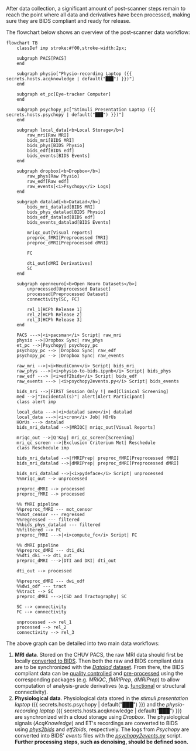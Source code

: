 After data collection, a significant amount of post-scanner steps remain to reach the point where all data and derivatives have been processed, making sure they are BIDS compliant and ready for release.

The flowchart below shows an overview of the post-scanner data workflow:

``` mermaid
flowchart TB
    classDef imp stroke:#f00,stroke-width:2px;

    subgraph PACS[PACS]
    end

    subgraph physio["Physio-recording Laptop ({{ secrets.hosts.acqknowledge | default("███") }})"]
    end

    subgraph et_pc[Eye-tracker Computer]
    end

    subgraph psychopy_pc["Stimuli Presentation Laptop ({{ secrets.hosts.psychopy | default("███") }})"]
    end

    subgraph local_data[<b>Local Storage</b>]
        raw_mri[Raw MRI]
        bids_mri[BIDS MRI]
        bids_phys[BIDS Physio]
        bids_edf[BIDS edf]
        bids_events[BIDS Events]
    end

    subgraph dropbox[<b>Dropbox</b>]
        raw_phys[Raw Physio]
        raw_edf[Raw edf]
        raw_events[<i>Psychopy</i> Logs]
    end
    
    subgraph datalad[<b>DataLad</b>]
        bids_mri_datalad[BIDS MRI]
        bids_phys_datalad[BIDS Physio]
        bids_edf_datalad[BIDS edf]
        bids_events_datalad[BIDS Events]

        mriqc_out[Visual reports]
        preproc_fMRI[Preprocessed fMRI]
        preproc_dMRI[Preprocessed dMRI]

        FC

        dti_out[dMRI Derivatives]
        SC
    end
    
    subgraph openneuro[<b>Open Neuro Datasets</b>]
        unprocessed[Unprocessed Dataset]
        processed[Preprocessed Dataset]
        connectivity[SC, FC]

        rel_1[HCPh Release 1]
        rel_2[HCPh Release 2]
        rel_3[HCPh Release 3]
    end

    PACS --->|<i>pacsman</i> Script| raw_mri
    physio -->|Dropbox Sync| raw_phys
    et_pc -->|Psychopy| psychopy_pc
    psychopy_pc --> |Dropbox Sync| raw_edf
    psychopy_pc --> |Dropbox Sync| raw_events
    
    raw_mri -->|<i>HeudiConv</i> Script| bids_mri
    raw_phys --->|<i>physio-to-bids.ipynb</i> Script| bids_phys
    raw_edf ---> |<i>edf2bids</i> Script| bids_edf
    raw_events ---> |<i>psychopy2events.py</i> Script| bids_events

    bids_mri -->|FIRST Session Only !| med[Clinical Screening]
    med -->|"Incidental(s)"| alert[Alert Participant]
    class alert imp

    local_data --->|<i>datalad save</i>| datalad
    local_data --->|<i>cron</i> Job| HOrUs
    HOrUs ---> datalad
    bids_mri_datalad -->|MRIQC| mriqc_out[Visual Reports]

    mriqc_out -->|Q'Kay| mri_qc_screen[Screening]
    mri_qc_screen -->|Exclusion Criterium Met| Reschedule
    class Reschedule imp

    bids_mri_datalad -->|fMRIPrep| preproc_fMRI[Preprocessed fMRI]
    bids_mri_datalad -->|dMRIPrep| preproc_dMRI[Preprocessed dMRI]
    
    bids_mri_datalad -->|<i>pydeface</i> Script| unprocessed
    %%mriqc_out --> unprocessed

    preproc_dMRI --> processed
    preproc_fMRI --> processed

    %% fMRI pipeline
    %%preproc_fMRI --- mot_censor
    %%mot_censor --- regressed
    %%regressed --- filtered
    %%bids_phys_datalad --- filtered
    %%filtered --> FC
    preproc_fMRI --->|<i>compute_fc</i> Script| FC

    %% dMRI pipeline
    %%preproc_dMRI --- dti_dki
    %%dti_dki --> dti_out
    preproc_dMRI --->|DTI and DKI| dti_out

    dti_out --> processed

    %%preproc_dMRI --- dwi_odf
    %%dwi_odf --- tract
    %%tract --> SC
    preproc_dMRI --->|CSD and Tractography| SC

    SC --> connectivity
    FC --> connectivity

    unprocessed --> rel_1
    processed --> rel_2
    connectivity --> rel_3
```

The above graph can be detailed into two main data workflows:

1. **MRI data**.
    Stored on the CHUV PACS, the raw MRI data should first be locally [converted to BIDS](post-session.md/#convert-imaging-data-to-bids-with-heudiconv). Then both the raw and BIDS compliant data are to be synchronized with the [*Datalad* dataset](preliminary.md/#adding-data-or-metadata). From there, the BIDS compliant data can be [quality controlled](./mriqc.md) and [pre-processed](../processing/preprocessing.md) using the corresponding packages (e.g. *MRIQC*, *fMRIPrep*, *dMRIPrep*) to allow computation of analysis-grade derivatives (e.g. [functional](../processing/functional-connectivity.md) or structural connectivity).
2. **Physiological data**.
    Physiological data stored in the *stimuli presentation laptop* ({{ secrets.hosts.psychopy | default("███") }}) and the *physio-recording laptop* ({{ secrets.hosts.acqknowledge | default("███") }}) are synchronized with a cloud storage using *Dropbox*.
    The physiological signals (*AcqKnowledge*) and ET's recordings are converted to BIDS using [*phys2bids*](physio-to-bids.ipynb) and *etf2bids*, respectively.
    The logs from *Psychopy* are converted into BIDS' *events* files with the [*psychopy2events.py*](./post-session.md/#generate-bids-events-files) script.
    **Further processing steps, such as denoising, should be defined soon.**